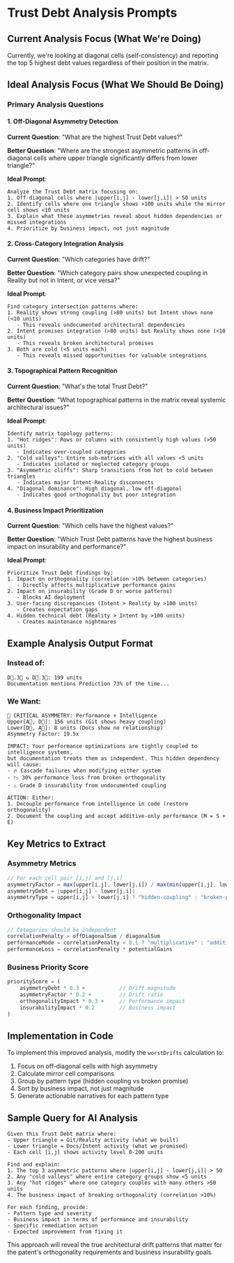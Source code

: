 # Trust Debt Analysis Prompts

## Current Analysis Focus (What We're Doing)
Currently, we're looking at diagonal cells (self-consistency) and reporting the top 5 highest debt values regardless of their position in the matrix.

## Ideal Analysis Focus (What We Should Be Doing)

### Primary Analysis Questions

#### 1. Off-Diagonal Asymmetry Detection
**Current Question**: "What are the highest Trust Debt values?"

**Better Question**: "Where are the strongest asymmetric patterns in off-diagonal cells where upper triangle significantly differs from lower triangle?"

**Ideal Prompt**:
```
Analyze the Trust Debt matrix focusing on:
1. Off-diagonal cells where |upper[i,j] - lower[j,i]| > 50 units
2. Identify cells where one triangle shows >100 units while the mirror cell shows <10 units
3. Explain what these asymmetries reveal about hidden dependencies or missed integrations
4. Prioritize by business impact, not just magnitude
```

#### 2. Cross-Category Integration Analysis
**Current Question**: "Which categories have drift?"

**Better Question**: "Which category pairs show unexpected coupling in Reality but not in Intent, or vice versa?"

**Ideal Prompt**:
```
Find category intersection patterns where:
1. Reality shows strong coupling (>80 units) but Intent shows none (<10 units)
   - This reveals undocumented architectural dependencies
2. Intent promises integration (>80 units) but Reality shows none (<10 units)  
   - This reveals broken architectural promises
3. Both are cold (<5 units each)
   - This reveals missed opportunities for valuable integrations
```

#### 3. Topographical Pattern Recognition
**Current Question**: "What's the total Trust Debt?"

**Better Question**: "What topographical patterns in the matrix reveal systemic architectural issues?"

**Ideal Prompt**:
```
Identify matrix topology patterns:
1. "Hot ridges": Rows or columns with consistently high values (>50 units)
   - Indicates over-coupled categories
2. "Cold valleys": Entire sub-matrices with all values <5 units
   - Indicates isolated or neglected category groups
3. "Asymmetric cliffs": Sharp transitions from hot to cold between triangles
   - Indicates major Intent-Reality disconnects
4. "Diagonal dominance": High diagonal, low off-diagonal
   - Indicates good orthogonality but poor integration
```

#### 4. Business Impact Prioritization
**Current Question**: "Which cells have the highest values?"

**Better Question**: "Which Trust Debt patterns have the highest business impact on insurability and performance?"

**Ideal Prompt**:
```
Prioritize Trust Debt findings by:
1. Impact on orthogonality (correlation >10% between categories)
   - Directly affects multiplicative performance gains
2. Impact on insurability (Grade D or worse patterns)
   - Blocks AI deployment
3. User-facing discrepancies (Intent > Reality by >100 units)
   - Creates expectation gaps
4. Hidden technical debt (Reality > Intent by >100 units)
   - Creates maintenance nightmares
```

## Example Analysis Output Format

### Instead of:
```
D🧠.3🔮 ↻ D🧠.3🔮: 199 units
Documentation mentions Prediction 73% of the time...
```

### We Want:
```
🚨 CRITICAL ASYMMETRY: Performance × Intelligence
Upper[A🚀, D🧠]: 156 units (Git shows heavy coupling)
Lower[D🧠, A🚀]: 8 units (Docs show no relationship)
Asymmetry Factor: 19.5x

IMPACT: Your performance optimizations are tightly coupled to intelligence systems, 
but documentation treats them as independent. This hidden dependency will cause:
- 🔥 Cascade failures when modifying either system
- 📉 30% performance loss from broken orthogonality
- ⚠️ Grade D insurability from undocumented coupling

ACTION: Either:
1. Decouple performance from intelligence in code (restore orthogonality)
2. Document the coupling and accept additive-only performance (M = S + E)
```

## Key Metrics to Extract

### Asymmetry Metrics
```javascript
// For each cell pair [i,j] and [j,i]
asymmetryFactor = max(upper[i,j], lower[j,i]) / max(min(upper[i,j], lower[j,i]), 1)
asymmetryDebt = |upper[i,j] - lower[j,i]|
asymmetryType = upper[i,j] > lower[j,i] ? "hidden-coupling" : "broken-promise"
```

### Orthogonality Impact
```javascript
// Categories should be independent
correlationPenalty = offDiagonalSum / diagonalSum
performanceMode = correlationPenalty < 0.1 ? "multiplicative" : "additive"
performanceLoss = correlationPenalty * potentialGains
```

### Business Priority Score
```javascript
priorityScore = (
    asymmetryDebt * 0.3 +           // Drift magnitude
    asymmetryFactor * 0.2 +         // Drift ratio
    orthogonalityImpact * 0.3 +     // Performance impact
    insurabilityImpact * 0.2        // Business impact
)
```

## Implementation in Code

To implement this improved analysis, modify the `worstDrifts` calculation to:

1. Focus on off-diagonal cells with high asymmetry
2. Calculate mirror cell comparisons
3. Group by pattern type (hidden coupling vs broken promise)
4. Sort by business impact, not just magnitude
5. Generate actionable narratives for each pattern type

## Sample Query for AI Analysis

```
Given this Trust Debt matrix where:
- Upper triangle = Git/Reality activity (what we built)
- Lower triangle = Docs/Intent activity (what we promised)
- Each cell [i,j] shows activity level 0-200 units

Find and explain:
1. The top 3 asymmetric patterns where |upper[i,j] - lower[j,i]| > 50
2. Any "cold valleys" where entire category groups show <5 units
3. Any "hot ridges" where one category couples with many others >50 units
4. The business impact of breaking orthogonality (correlation >10%)

For each finding, provide:
- Pattern type and severity
- Business impact in terms of performance and insurability
- Specific remediation action
- Expected improvement from fixing it
```

This approach will reveal the true architectural drift patterns that matter for the patent's orthogonality requirements and business insurability goals.